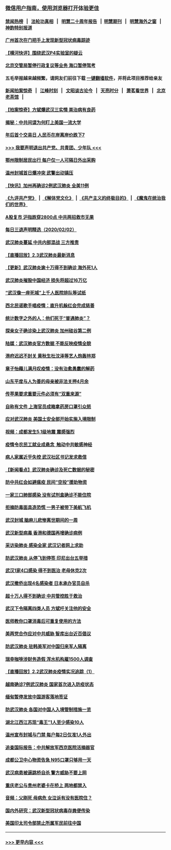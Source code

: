 ### [微信用户指南，使用浏览器打开体验更佳](https://github.com/gfw-breaker/banned-news1/blob/master/indexes/wechat-guide.md?t=0)
#### [禁闻热榜](热点新闻.md?t=0)  &nbsp;&nbsp;|&nbsp;&nbsp; [法轮功真相](https://github.com/gfw-breaker/truth/blob/master/README.md?t=0) &nbsp;&nbsp;|&nbsp;&nbsp; [明慧二十周年报告](https://github.com/gfw-breaker/mh-reports/blob/master/README.md?t=0) &nbsp;&nbsp;|&nbsp;&nbsp;[明慧期刊](https://github.com/gfw-breaker/mh-qikan) &nbsp;&nbsp;|&nbsp;&nbsp; [明慧海外之窗](https://github.com/gfw-breaker/mh-news/blob/master/README.md?t=0) &nbsp;&nbsp;|&nbsp;&nbsp; [神韵特别报道](https://github.com/gfw-breaker/mh-news/blob/master/shenyun.md?t=0)
#### [广州首次在门把手上发现新型冠状病毒踪迹](../pages/nsc413/n11840613.md?t=02031544) 
#### [【横河快评】围绕武汉P4实验室的疑云](../pages/nsc413/n11840494.md?t=02031544) 
#### [北京交管局暂停行政复议等业务 海口暂停驾考](../pages/nsc413/n11840528.md?t=02031544) 
#### 五毛举报越来越频繁，请网友们前往下载 [一键翻墙软件](https://github.com/gfw-breaker/ssr-accounts)，并将此项目推荐给亲友
#### [新闻拍案惊奇](https://github.com/gfw-breaker/banned-news1/blob/master/pages/link4.md) &nbsp;&nbsp;|&nbsp;&nbsp; [江峰时刻](https://github.com/gfw-breaker/banned-news1/blob/master/pages/link4.md) &nbsp;&nbsp;|&nbsp;&nbsp; [文昭谈古论今](https://github.com/gfw-breaker/banned-news1/blob/master/pages/link4.md) &nbsp;&nbsp;|&nbsp;&nbsp; [天亮时分](https://github.com/gfw-breaker/banned-news1/blob/master/pages/link4.md) &nbsp;&nbsp;|&nbsp;&nbsp; [萧茗看世界](https://github.com/gfw-breaker/banned-news1/blob/master/pages/link4.md) &nbsp;&nbsp;|&nbsp;&nbsp; [北京老茶馆](https://github.com/gfw-breaker/banned-news1/blob/master/pages/link4.md) &nbsp;&nbsp;|&nbsp;&nbsp; 
#### [【拍案惊奇】方斌爆武汉三实情 美治病有良药](../pages/nsc413/n11839984.md?t=02031544) 
#### [揭秘：中共间谍为何盯上美国一流大学](../pages/nsc413/n11840270.md?t=02031544) 
#### [年后首个交易日 人民币在岸离岸价跌下7](../pages/nsc413/n11840366.md?t=02031544) 
#### [>>> 我要声明退出共产党、共青团、少年队 <<<](https://github.com/begood0513/goodnews/blob/master/quit/letter.md) 
#### [鄂州限制居民出行 每户仅一人可隔日外出采购](../pages/nsc413/n11839131.md?t=02031544) 
#### [温州封城首日爆冲突 武警出动镇压](../pages/nsc413/n11839881.md?t=02031544) 
#### [【快讯】加州再确诊2例武汉肺炎 全美11例](../pages/nsc413/n11840339.md?t=02031544) 
#### [《九评共产党》](https://github.com/begood0513/9ping.md/blob/master/README.md) &nbsp;|&nbsp; [《解体党文化》](../../../../jtdwh.md/blob/master/README.md)  &nbsp;|&nbsp; [《共产主义的终极目的》](../../../../gczydzjmd.md/blob/master/README.md) &nbsp;|&nbsp; [《魔鬼在统治我们的世界》](../../../../mgztzwmdsj.md/blob/master/README.md) 
#### [A股复市 沪指跌穿2800点 中共两招救市无果](../pages/nsc413/n11839859.md?t=02031544) 
#### [每日三退声明精选（2020/02/02）](../pages/nsc413/n11840257.md?t=02031544) 
#### [武汉肺炎蔓延 中共内部混战 三方推责](../pages/nsc413/n11839612.md?t=02031544) 
#### [【直播回放】2.3武汉肺炎最新消息](../pages/nsc413/n11840124.md?t=02031544) 
#### [【更新】武汉肺炎逾十万得不到确诊 海外死1人](../pages/nsc413/n11801312.md?t=02031544) 
#### [武汉肺炎摧毁中国经济 损失将超过16万亿](../pages/nsc413/n11839723.md?t=02031544) 
#### [“武汉像一座死城”上千人医院排队等试纸](../pages/nsc413/n11839724.md?t=02031544) 
#### [西北民谣歌手唱疫情：直升机躲红会完成慈善](../pages/nsc413/n11839757.md?t=02031544) 
#### [统计数字之外的人：他们死于“普通肺炎”？](../pages/nsc413/n11839788.md?t=02031544) 
#### [探亲女子确诊染上武汉肺炎 加州硅谷第二例](../pages/nsc413/n11839784.md?t=02031544) 
#### [陆媒：武汉肺炎官方数据 不能反映疫情全貌](../pages/nsc413/n11839828.md?t=02031544) 
#### [港府迟迟不封关 黄秋生杜汶泽等艺人炮轰林郑](../pages/nsc413/n11839562.md?t=02031544) 
#### [章子怡藉儿满月叹疫情：没有治愈愚蠢的解药](../pages/nsc413/n11839428.md?t=02031544) 
#### [山东平度与人为善的母亲被非法关押4月余](../pages/nsc413/n11834949.md?t=02031544) 
#### [传苹果要求重要元件必须有“双重来源”](../pages/nsc413/n11839717.md?t=02031544) 
#### [自称有文件 上海官员成箱拿药房口罩引众怒](../pages/nsc413/n11839279.md?t=02031544) 
#### [应对武汉肺炎 美国土安全部开始实施入境限制](../pages/nsc413/n11839729.md?t=02031544) 
#### [视频：成都发生5.1级地震 震感强烈](../pages/nsc413/n11839732.md?t=02031544) 
#### [疫情令农民工就业成悬念  触动中共敏感神经](../pages/nsc413/n11839625.md?t=02031544) 
#### [病人家属近乎失控 武汉社区书记发求救信](../pages/nsc413/n11839621.md?t=02031544) 
#### [【新闻看点】武汉肺炎确诊及死亡数据的秘密](../pages/nsc413/n11839539.md?t=02031544) 
#### [防中共红会如避瘟疫 民间“空投”援助物资](../pages/nsc413/n11839313.md?t=02031544) 
#### [一家三口肺部感染 没有试剂盒确诊不能住院](../pages/nsc413/n11839581.md?t=02031544) 
#### [拒摘防毒面具造恐慌 一男子被带下美航飞机](../pages/nsc413/n11839455.md?t=02031544) 
#### [武汉封城 脑麻儿悲惨离世期间的一周](../pages/nsc413/n11839378.md?t=02031544) 
#### [武汉新型病毒 香港和德国再增确诊病例](../pages/nsc413/n11839381.md?t=02031544) 
#### [采访染肺炎 感染全家 武汉记者网上求助](../pages/nsc413/n11839411.md?t=02031544) 
#### [防武汉肺炎 从停飞到停签 印尼出台五举措](../pages/nsc413/n11839282.md?t=02031544) 
#### [武汉1家4口感染 得不到医治 老母休克2次](../pages/nsc413/n11839277.md?t=02031544) 
#### [武汉撤侨出现4名感染者 日本承办官员自杀](../pages/nsc413/n11839044.md?t=02031544) 
#### [超十万人得不到确诊 中共管控胜于救治](../pages/nsc413/n11838462.md?t=02031544) 
#### [武汉下令隔离四类人员 方斌吁关注他的安全](../pages/nsc413/n11838878.md?t=02031544) 
#### [医师教你口罩消毒后可重复使用的方法](../pages/nsc413/n11839225.md?t=02031544) 
#### [美两党合作应对中共威胁 智库出台近百倡议](../pages/nsc413/n11838437.md?t=02031544) 
#### [防武汉肺炎 驻韩美军对中国归来军人隔离](../pages/nsc413/n11838970.md?t=02031544) 
#### [瑞幸咖啡涉财务造假 浑水机构雇1500人调查](../pages/nsc413/n11838486.md?t=02031544) 
#### [【直播回放】2.2武汉肺炎疫情实况追踪（1）](../pages/nsc413/n11838871.md?t=02031544) 
#### [越南确诊7例武汉肺炎 国家首次进入防疫状态](../pages/nsc413/n11838860.md?t=02031544) 
#### [缅甸暂停发放中国游客落地签证](../pages/nsc413/n11838730.md?t=02031544) 
#### [防武汉肺炎 各国对中国人入境管制措施一览](../pages/nsc413/n11838726.md?t=02031544) 
#### [湖北江西江苏现“毒王”1人至少感染10人](../pages/nsc413/n11838670.md?t=02031544) 
#### [温州宣布封城与门禁 每户每2日仅准1人外出](../pages/nsc413/n11838748.md?t=02031544) 
#### [追查国际报告：中共解放军西京医院活摘器官](../pages/nsc413/n11838359.md?t=02031544) 
#### [成都公卫中心物资告急 N95口罩只够用一天](../pages/nsc413/n11834896.md?t=02031544) 
#### [武汉病患被逼跳桥自杀 警方威胁不要上网](../pages/nsc413/n11838521.md?t=02031544) 
#### [重庆老公与贵州老婆卡在桥上 两地都禁入](../pages/nsc413/n11838677.md?t=02031544) 
#### [音频：父刚死 母病危 女泣诉有没有医院住？](../pages/nsc413/n11838501.md?t=02031544) 
#### [国内外研究：武汉新型冠状病毒存粪便传染](../pages/nsc413/n11838353.md?t=02031544) 
#### [美国印太司令部禁止所属军民前往中国](../pages/nsc413/n11838418.md?t=02031544) 

----
#### [ >>> 更早内容 <<< ](../indexes/nsc413-earlier.md)
